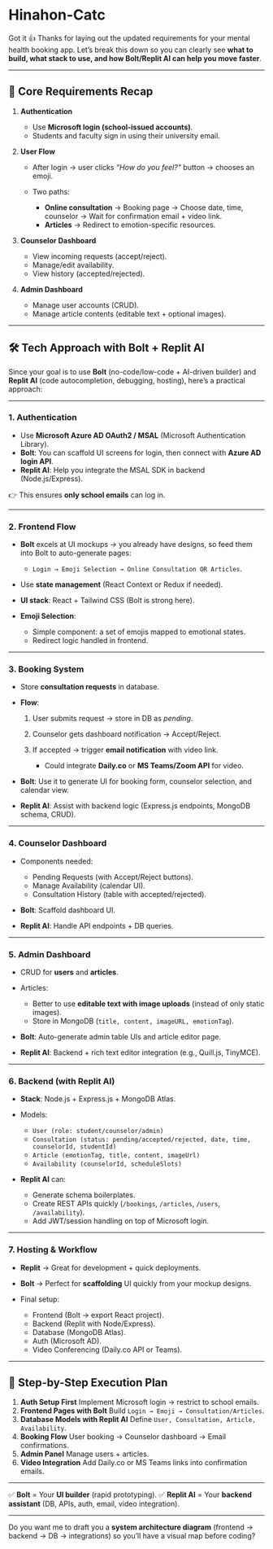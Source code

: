 # Hinahon-Catc

Got it 👍 Thanks for laying out the updated requirements for your mental health booking app. Let’s break this down so you can clearly see **what to build, what stack to use, and how Bolt/Replit AI can help you move faster**.

---

## 🔑 Core Requirements Recap

1. **Authentication**

   * Use **Microsoft login (school-issued accounts)**.
   * Students and faculty sign in using their university email.

2. **User Flow**

   * After login → user clicks *“How do you feel?”* button → chooses an emoji.
   * Two paths:

     * **Online consultation** → Booking page → Choose date, time, counselor → Wait for confirmation email + video link.
     * **Articles** → Redirect to emotion-specific resources.

3. **Counselor Dashboard**

   * View incoming requests (accept/reject).
   * Manage/edit availability.
   * View history (accepted/rejected).

4. **Admin Dashboard**

   * Manage user accounts (CRUD).
   * Manage article contents (editable text + optional images).

---

## 🛠️ Tech Approach with **Bolt + Replit AI**

Since your goal is to use **Bolt** (no-code/low-code + AI-driven builder) and **Replit AI** (code autocompletion, debugging, hosting), here’s a practical approach:

---

### 1. **Authentication**

* Use **Microsoft Azure AD OAuth2 / MSAL** (Microsoft Authentication Library).
* **Bolt**: You can scaffold UI screens for login, then connect with **Azure AD login API**.
* **Replit AI**: Help you integrate the MSAL SDK in backend (Node.js/Express).

👉 This ensures **only school emails** can log in.

---

### 2. **Frontend Flow**

* **Bolt** excels at UI mockups → you already have designs, so feed them into Bolt to auto-generate pages:

  * `Login → Emoji Selection → Online Consultation OR Articles`.
* Use **state management** (React Context or Redux if needed).
* **UI stack**: React + Tailwind CSS (Bolt is strong here).
* **Emoji Selection**:

  * Simple component: a set of emojis mapped to emotional states.
  * Redirect logic handled in frontend.

---

### 3. **Booking System**

* Store **consultation requests** in database.
* **Flow**:

  1. User submits request → store in DB as *pending*.
  2. Counselor gets dashboard notification → Accept/Reject.
  3. If accepted → trigger **email notification** with video link.

     * Could integrate **Daily.co** or **MS Teams/Zoom API** for video.
* **Bolt**: Use it to generate UI for booking form, counselor selection, and calendar view.
* **Replit AI**: Assist with backend logic (Express.js endpoints, MongoDB schema, CRUD).

---

### 4. **Counselor Dashboard**

* Components needed:

  * Pending Requests (with Accept/Reject buttons).
  * Manage Availability (calendar UI).
  * Consultation History (table with accepted/rejected).
* **Bolt**: Scaffold dashboard UI.
* **Replit AI**: Handle API endpoints + DB queries.

---

### 5. **Admin Dashboard**

* CRUD for **users** and **articles**.
* Articles:

  * Better to use **editable text with image uploads** (instead of only static images).
  * Store in MongoDB (`title, content, imageURL, emotionTag`).
* **Bolt**: Auto-generate admin table UIs and article editor page.
* **Replit AI**: Backend + rich text editor integration (e.g., Quill.js, TinyMCE).

---

### 6. **Backend (with Replit AI)**

* **Stack**: Node.js + Express.js + MongoDB Atlas.
* Models:

  * `User (role: student/counselor/admin)`
  * `Consultation (status: pending/accepted/rejected, date, time, counselorId, studentId)`
  * `Article (emotionTag, title, content, imageUrl)`
  * `Availability (counselorId, scheduleSlots)`
* **Replit AI** can:

  * Generate schema boilerplates.
  * Create REST APIs quickly (`/bookings`, `/articles`, `/users`, `/availability`).
  * Add JWT/session handling on top of Microsoft login.

---

### 7. **Hosting & Workflow**

* **Replit** → Great for development + quick deployments.
* **Bolt** → Perfect for **scaffolding** UI quickly from your mockup designs.
* Final setup:

  * Frontend (Bolt → export React project).
  * Backend (Replit with Node/Express).
  * Database (MongoDB Atlas).
  * Auth (Microsoft AD).
  * Video Conferencing (Daily.co API or Teams).

---

## 🚀 Step-by-Step Execution Plan

1. **Auth Setup First**
   Implement Microsoft login → restrict to school emails.
2. **Frontend Pages with Bolt**
   Build `Login → Emoji → Consultation/Articles`.
3. **Database Models with Replit AI**
   Define `User, Consultation, Article, Availability`.
4. **Booking Flow**
   User booking → Counselor dashboard → Email confirmations.
5. **Admin Panel**
   Manage users + articles.
6. **Video Integration**
   Add Daily.co or MS Teams links into confirmation emails.

---

✅ **Bolt** = Your **UI builder** (rapid prototyping).
✅ **Replit AI** = Your **backend assistant** (DB, APIs, auth, email, video integration).

---

Do you want me to draft you a **system architecture diagram** (frontend → backend → DB → integrations) so you’ll have a visual map before coding?
